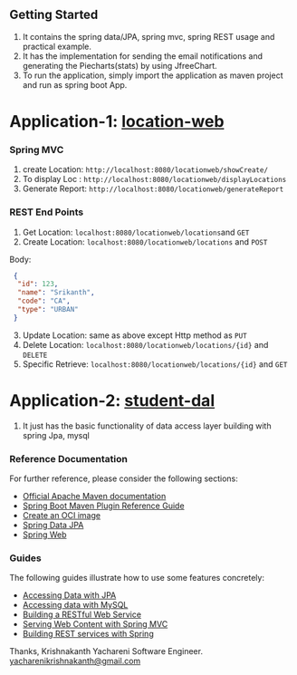 ## Getting Started
1. It contains the spring data/JPA, spring mvc, spring REST usage and practical example.
2. It has the implementation for sending the email notifications and generating the Piecharts(stats) by using JfreeChart.
3. To run the application, simply import the application as maven project and run as spring boot App.
# Application-1: [location-web](https://github.com/KrishnakanthYachareni/fullstack-development/tree/master/location-web)
### Spring MVC
1. create Location: `http://localhost:8080/locationweb/showCreate/`
2. To display Loc : `http://localhost:8080/locationweb/displayLocations`
3. Generate Report: `http://localhost:8080/locationweb/generateReport`

### REST End Points
1. Get Location: `localhost:8080/locationweb/locations`and `GET`
2. Create Location: `localhost:8080/locationweb/locations` and `POST`
  
  Body:
  ````json
   {
    "id": 123,
    "name": "Srikanth",
    "code": "CA",
    "type": "URBAN"
   }
   ````
3. Update Location: same as above except Http method as `PUT`
4. Delete Location: `localhost:8080/locationweb/locations/{id}` and `DELETE`
5. Specific Retrieve: `localhost:8080/locationweb/locations/{id}` and `GET`

# Application-2: [student-dal](https://github.com/KrishnakanthYachareni/fullstack-development/tree/master/student-dal)
1. It just has the basic functionality of data access layer building with spring Jpa, mysql


### Reference Documentation
For further reference, please consider the following sections:

* [Official Apache Maven documentation](https://maven.apache.org/guides/index.html)
* [Spring Boot Maven Plugin Reference Guide](https://docs.spring.io/spring-boot/docs/2.3.4.RELEASE/maven-plugin/reference/html/)
* [Create an OCI image](https://docs.spring.io/spring-boot/docs/2.3.4.RELEASE/maven-plugin/reference/html/#build-image)
* [Spring Data JPA](https://docs.spring.io/spring-boot/docs/2.3.4.RELEASE/reference/htmlsingle/#boot-features-jpa-and-spring-data)
* [Spring Web](https://docs.spring.io/spring-boot/docs/2.3.4.RELEASE/reference/htmlsingle/#boot-features-developing-web-applications)

### Guides
The following guides illustrate how to use some features concretely:

* [Accessing Data with JPA](https://spring.io/guides/gs/accessing-data-jpa/)
* [Accessing data with MySQL](https://spring.io/guides/gs/accessing-data-mysql/)
* [Building a RESTful Web Service](https://spring.io/guides/gs/rest-service/)
* [Serving Web Content with Spring MVC](https://spring.io/guides/gs/serving-web-content/)
* [Building REST services with Spring](https://spring.io/guides/tutorials/bookmarks/)

Thanks,
Krishnakanth Yachareni
Software Engineer.
yacharenikrishnakanth@gmail.com
